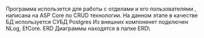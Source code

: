 Программа использется для работы c отделами и его пользователями , написана на ASP Core по CRUD технологии.
На данном этапе в качестве БД используется СУБД Postgres
Из внешних компоненет подключен NLog, EfCore.
ERD Диаграммы находятся в папке ERD\
